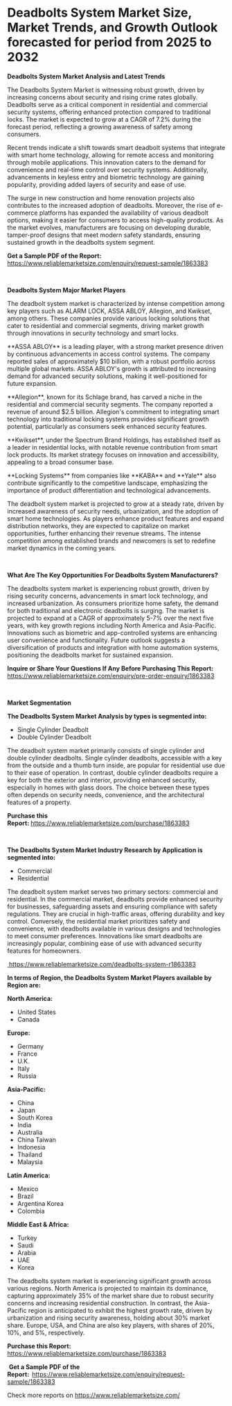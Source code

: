 <p><h1>Deadbolts System Market Size, Market Trends, and Growth Outlook forecasted for period from 2025 to 2032</h1></p><p><strong>Deadbolts System Market Analysis and Latest Trends</strong></p>
<p><p>The Deadbolts System Market is witnessing robust growth, driven by increasing concerns about security and rising crime rates globally. Deadbolts serve as a critical component in residential and commercial security systems, offering enhanced protection compared to traditional locks. The market is expected to grow at a CAGR of 7.2% during the forecast period, reflecting a growing awareness of safety among consumers. </p><p>Recent trends indicate a shift towards smart deadbolt systems that integrate with smart home technology, allowing for remote access and monitoring through mobile applications. This innovation caters to the demand for convenience and real-time control over security systems. Additionally, advancements in keyless entry and biometric technology are gaining popularity, providing added layers of security and ease of use. </p><p>The surge in new construction and home renovation projects also contributes to the increased adoption of deadbolts. Moreover, the rise of e-commerce platforms has expanded the availability of various deadbolt options, making it easier for consumers to access high-quality products. As the market evolves, manufacturers are focusing on developing durable, tamper-proof designs that meet modern safety standards, ensuring sustained growth in the deadbolts system segment.</p></p>
<p><strong>Get a Sample PDF of the Report:&nbsp;</strong> <a href="https://www.reliablemarketsize.com/enquiry/request-sample/1863383?utm_campaign=2315&utm_medium=2&utm_source=Github&utm_content=ia&utm_term=28022025&utm_id=deadbolts-system">https://www.reliablemarketsize.com/enquiry/request-sample/1863383</a></p>
<p>&nbsp;</p>
<p><strong>Deadbolts System Major Market Players</strong></p>
<p><p>The deadbolt system market is characterized by intense competition among key players such as ALARM LOCK, ASSA ABLOY, Allegion, and Kwikset, among others. These companies provide various locking solutions that cater to residential and commercial segments, driving market growth through innovations in security technology and smart locks.</p><p>**ASSA ABLOY** is a leading player, with a strong market presence driven by continuous advancements in access control systems. The company reported sales of approximately $10 billion, with a robust portfolio across multiple global markets. ASSA ABLOY's growth is attributed to increasing demand for advanced security solutions, making it well-positioned for future expansion.</p><p>**Allegion**, known for its Schlage brand, has carved a niche in the residential and commercial security segments. The company reported a revenue of around $2.5 billion. Allegion's commitment to integrating smart technology into traditional locking systems provides significant growth potential, particularly as consumers seek enhanced security features.</p><p>**Kwikset**, under the Spectrum Brand Holdings, has established itself as a leader in residential locks, with notable revenue contribution from smart lock products. Its market strategy focuses on innovation and accessibility, appealing to a broad consumer base.</p><p>**Locking Systems** from companies like **KABA** and **Yale** also contribute significantly to the competitive landscape, emphasizing the importance of product differentiation and technological advancements.</p><p>The deadbolt system market is projected to grow at a steady rate, driven by increased awareness of security needs, urbanization, and the adoption of smart home technologies. As players enhance product features and expand distribution networks, they are expected to capitalize on market opportunities, further enhancing their revenue streams. The intense competition among established brands and newcomers is set to redefine market dynamics in the coming years.</p></p>
<p>&nbsp;</p>
<p><strong>What Are The Key Opportunities For Deadbolts System Manufacturers?</strong></p>
<p><p>The deadbolts system market is experiencing robust growth, driven by rising security concerns, advancements in smart lock technology, and increased urbanization. As consumers prioritize home safety, the demand for both traditional and electronic deadbolts is surging. The market is projected to expand at a CAGR of approximately 5-7% over the next five years, with key growth regions including North America and Asia-Pacific. Innovations such as biometric and app-controlled systems are enhancing user convenience and functionality. Future outlook suggests a diversification of products and integration with home automation systems, positioning the deadbolts market for sustained expansion.</p></p>
<p><strong>Inquire or Share Your Questions If Any Before Purchasing This Report:</strong> <a href="https://www.reliablemarketsize.com/enquiry/pre-order-enquiry/1863383?utm_campaign=2315&utm_medium=2&utm_source=Github&utm_content=ia&utm_term=28022025&utm_id=deadbolts-system">https://www.reliablemarketsize.com/enquiry/pre-order-enquiry/1863383</a></p>
<p>&nbsp;</p>
<p><strong>Market Segmentation</strong></p>
<p><strong>The Deadbolts System Market Analysis by types is segmented into:</strong></p>
<p><ul><li>Single Cylinder Deadbolt</li><li>Double Cylinder Deadbolt</li></ul></p>
<p><p>The deadbolt system market primarily consists of single cylinder and double cylinder deadbolts. Single cylinder deadbolts, accessible with a key from the outside and a thumb turn inside, are popular for residential use due to their ease of operation. In contrast, double cylinder deadbolts require a key for both the exterior and interior, providing enhanced security, especially in homes with glass doors. The choice between these types often depends on security needs, convenience, and the architectural features of a property.</p></p>
<p><strong>Purchase this Report:&nbsp;</strong><a href="https://www.reliablemarketsize.com/purchase/1863383?utm_campaign=2315&utm_medium=2&utm_source=Github&utm_content=ia&utm_term=28022025&utm_id=deadbolts-system">https://www.reliablemarketsize.com/purchase/1863383</a></p>
<p>&nbsp;</p>
<p><strong>The Deadbolts System Market Industry Research by Application is segmented into:</strong></p>
<p><ul><li>Commercial</li><li>Residential</li></ul></p>
<p><p>The deadbolt system market serves two primary sectors: commercial and residential. In the commercial market, deadbolts provide enhanced security for businesses, safeguarding assets and ensuring compliance with safety regulations. They are crucial in high-traffic areas, offering durability and key control. Conversely, the residential market prioritizes safety and convenience, with deadbolts available in various designs and technologies to meet consumer preferences. Innovations like smart deadbolts are increasingly popular, combining ease of use with advanced security features for homeowners.</p></p>
<p><a href="https://www.reliablemarketsize.com/deadbolts-system-r1863383?utm_campaign=2315&utm_medium=2&utm_source=Github&utm_content=ia&utm_term=28022025&utm_id=deadbolts-system">&nbsp;https://www.reliablemarketsize.com/deadbolts-system-r1863383</a></p>
<p><strong>In terms of Region, the Deadbolts System Market Players available by Region are:</strong></p>
<p>
    <p> <strong> North America: </strong>
        <ul>
            <li>United States</li>
            <li>Canada</li>
        </ul>
        </p> 
    <p> <strong> Europe: </strong>
        <ul>
            <li>Germany</li>
            <li>France</li>
            <li>U.K.</li>
            <li>Italy</li>
            <li>Russia</li>
        </ul>
        </p> 
    <p> <strong> Asia-Pacific: </strong>
        <ul>
            <li>China</li>
            <li>Japan</li>
            <li>South Korea</li>
            <li>India</li>
            <li>Australia</li>
            <li>China Taiwan</li>
            <li>Indonesia</li>
            <li>Thailand</li>
            <li>Malaysia</li>
        </ul>
        </p> 
    <p> <strong> Latin America: </strong>
        <ul>
            <li>Mexico</li>
            <li>Brazil</li>
            <li>Argentina Korea</li>
            <li>Colombia</li>
        </ul>
        </p> 
    <p> <strong> Middle East & Africa: </strong>
        <ul>
            <li>Turkey</li>
            <li>Saudi</li>
            <li>Arabia</li>
            <li>UAE</li>
            <li>Korea</li>
        </ul>
    </p>
    </p>
<p><p>The deadbolts system market is experiencing significant growth across various regions. North America is projected to maintain its dominance, capturing approximately 35% of the market share due to robust security concerns and increasing residential construction. In contrast, the Asia-Pacific region is anticipated to exhibit the highest growth rate, driven by urbanization and rising security awareness, holding about 30% market share. Europe, USA, and China are also key players, with shares of 20%, 10%, and 5%, respectively.</p></p>
<p><strong>Purchase this Report: </strong><a href="https://www.reliablemarketsize.com/purchase/1863383?utm_campaign=2315&utm_medium=2&utm_source=Github&utm_content=ia&utm_term=28022025&utm_id=deadbolts-system">https://www.reliablemarketsize.com/purchase/1863383</a></p>
<p>&nbsp;<strong>Get a Sample PDF of the Report:&nbsp;&nbsp;</strong><a href="https://www.reliablemarketsize.com/enquiry/request-sample/1863383?utm_campaign=2315&utm_medium=2&utm_source=Github&utm_content=ia&utm_term=28022025&utm_id=deadbolts-system">https://www.reliablemarketsize.com/enquiry/request-sample/1863383</a></p>
<p><strong></strong></p>
<p>Check more reports on <a href="https://www.reliablemarketsize.com/?utm_campaign=2315&utm_medium=2&utm_source=Github&utm_content=ia&utm_term=28022025&utm_id=deadbolts-system">https://www.reliablemarketsize.com/</a></p>